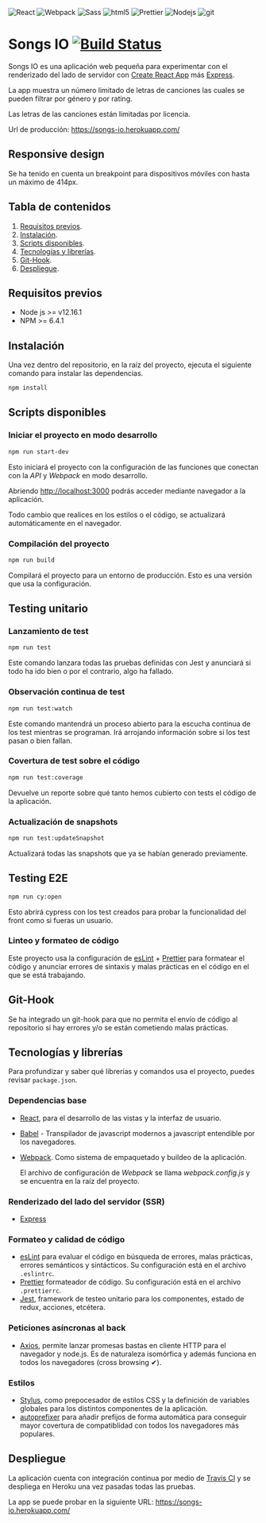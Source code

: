 <p>
	<img alt="React" src="https://img.shields.io/badge/-React-45b8d8?style=flat-square&logo=react&logoColor=white" />
	<img alt="Webpack" src="https://img.shields.io/badge/-Webpack-8DD6F9?style=flat-square&logo=webpack&logoColor=white" />
	<img alt="Sass" src="https://img.shields.io/badge/-Stylus-CC6699?style=flat-square&logo=stylus&logoColor=white" />
	<img alt="html5" src="https://img.shields.io/badge/-HTML5-E34F26?style=flat-square&logo=html5&logoColor=white" />
	<img alt="Prettier" src="https://img.shields.io/badge/-Prettier-F7B93E?style=flat-square&logo=prettier&logoColor=white" />
	<img alt="Nodejs" src="https://img.shields.io/badge/-esLint-43853d?style=flat-square&logo=ESLint&logoColor=white" />
	<img alt="git" src="https://img.shields.io/badge/-Git-F05032?style=flat-square&logo=git&logoColor=white" />
</p>

# Songs IO [![Build Status](https://travis-ci.org/Rowleen/songs-io.svg?branch=main)](https://travis-ci.org/Rowleen/songs-io)

Songs IO es una aplicación web pequeña para experimentar con el renderizado del lado de servidor con [Create React App](https://github.com/facebook/create-react-app) más [Express](https://expressjs.com/es/).

La app muestra un número limitado de letras de canciones las cuales se pueden filtrar por género y por rating.

Las letras de las canciones están limitadas por licencia.

Url de producción: https://songs-io.herokuapp.com/

## Responsive design

Se ha tenido en cuenta un breakpoint para dispositivos móviles con hasta un máximo de 414px.

## Tabla de contenidos

1. [Requisitos previos](https://github.com/Rowleen/songs-io#requisitos-previos).
2. [Instalación](https://github.com/Rowleen/songs-io#instalaci%C3%B3n).
3. [Scripts disponibles](https://github.com/Rowleen/songs-io#scripts-disponibles).
4. [Tecnologías y librerías](https://github.com/Rowleen/songs-io#tecnolog%C3%ADas-y-librer%C3%ADas).
5. [Git-Hook](https://github.com/Rowleen/songs-io#git-hooks).
6. [Despliegue](https://github.com/Rowleen/songs-io#despliegue).

## Requisitos previos

- Node js >= v12.16.1
- NPM >= 6.4.1

## Instalación

Una vez dentro del repositorio, en la raíz del proyecto, ejecuta el siguiente comando para instalar las dependencias.

```bash
npm install
```

## Scripts disponibles

### Iniciar el proyecto en modo desarrollo

```bash
npm run start-dev
```

Esto iniciará el proyecto con la configuración de las funciones que conectan con la _API_ y _Webpack_ en modo desarrollo.

Abriendo [http://localhost:3000](http://localhost:3000) podrás acceder mediante navegador a la aplicación.

Todo cambio que realices en los estilos o el código, se actualizará automáticamente en el navegador.

### Compilación del proyecto

```bash
npm run build
```

Compilará el proyecto para un entorno de producción. Esto es una versión que usa la configuración.

## Testing unitario

### Lanzamiento de test

```bash
npm run test
```

Este comando lanzara todas las pruebas definidas con Jest y anunciará si todo ha ido bien o por el contrario, algo ha fallado.

### Observación continua de test

```bash
npm run test:watch
```

Este comando mantendrá un proceso abierto para la escucha continua de los test mientras se programan. Irá arrojando información sobre si los test pasan o bien fallan.

### Covertura de test sobre el código

```bash
npm run test:coverage
```

Devuelve un reporte sobre qué tanto hemos cubierto con tests el código de la aplicación.

### Actualización de snapshots

```bash
npm run test:updateSnapshot
```

Actualizará todas las snapshots que ya se habían generado previamente.

## Testing E2E

```bash
npm run cy:open
```

Esto abrirá cypress con los test creados para probar la funcionalidad del front como si fueras un usuario.

### Linteo y formateo de código

Este proyecto usa la configuración de [esLint](https://eslint.org/) + [Prettier](https://prettier.io/) para formatear el código y anunciar errores de sintaxis y malas prácticas en el código en el que se está trabajando.

## Git-Hook

Se ha integrado un git-hook para que no permita el envío de código al repositorio si hay errores y/o se están cometiendo malas prácticas.

## Tecnologías y librerías

Para profundizar y saber qué librerías y comandos usa el proyecto, puedes revisar `package.json`.

### Dependencias base

- [React](https://es.reactjs.org/), para el desarrollo de las vistas y la interfaz de usuario.
- [Babel](https://babeljs.io/) - Transpilador de javascript modernos a javascript entendible por los navegadores.
- [Webpack](https://webpack.js.org/). Como sistema de empaquetado y buildeo de la aplicación.

  El archivo de configuración de _Webpack_ se llama _webpack.config.js_ y se encuentra en la raíz del proyecto.

### Renderizado del lado del servidor (SSR)

- [Express](https://expressjs.com/es/)

### Formateo y calidad de código

- [esLint](https://eslint.org/) para evaluar el código en búsqueda de errores, malas prácticas, errores semánticos y sintácticos. Su configuración está en el archivo `.eslintrc`.
- [Prettier](https://prettier.io/) formateador de código. Su configuración está en el archivo `.prettierrc`.
- [Jest](https://jestjs.io/), framework de testeo unitario para los componentes, estado de redux, acciones, etcétera.

### Peticiones asíncronas al back

- [Axios](https://github.com/axios/axios), permite lanzar promesas bastas en cliente HTTP para el navegador y node.js. Es de naturaleza isomórfica y además funciona en todos los navegadores (cross browsing ✔).

### Estilos

- [Stylus](https://stylus-lang.com/), como prepocesador de estilos CSS y la definición de variables globales para los distintos componentes de la aplicación.
- [autoprefixer]() para añadir prefijos de forma automática para conseguir mayor covertura de compatiblidad con todos los navegadores más populares.

## Despliegue

La aplicación cuenta con integración continua por medio de [Travis CI](https://travis-ci.org/) y se despliega en Heroku una vez pasadas todas las pruebas.

La app se puede probar en la siguiente URL: https://songs-io.herokuapp.com/
